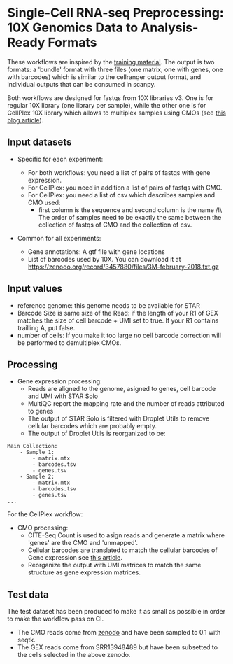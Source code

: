 # Single-Cell RNA-seq Preprocessing: 10X Genomics Data to Analysis-Ready Formats

These workflows are inspired by the [training material](https://training.galaxyproject.org/training-material/topics/single-cell/tutorials/scrna-preprocessing-tenx/tutorial.html). The output is two formats:  a 'bundle' format with three files (one matrix, one with genes, one with barcodes) which is similar to the cellranger output format, and individual outputs that can be consumed in scanpy.

Both workflows are designed for fastqs from 10X libraries v3. One is for regular 10X library (one library per sample), while the other one is for CellPlex 10X library which allows to multiplex samples using CMOs (see [this blog article](https://www.10xgenomics.com/blog/answering-your-questions-about-sample-multiplexing-for-single-cell-gene-expression)).

## Input datasets

- Specific for each experiment:
    - For both workflows: you need a list of pairs of fastqs with gene expression.
    - For CellPlex: you need in addition a list of pairs of fastqs with CMO.
    - For CellPlex: you need a list of csv which describes samples and CMO used:
        - first column is the sequence and second column is the name
    /!\ The order of samples need to be exactly the same between the collection of fastqs of CMO and the collection of csv.

- Common for all experiments:
    - Gene annotations: A gtf file with gene locations
    - List of barcodes used by 10X. You can download it at https://zenodo.org/record/3457880/files/3M-february-2018.txt.gz

## Input values

- reference genome: this genome needs to be available for STAR
- Barcode Size is same size of the Read: if the length of your R1 of GEX matches the size of cell barcode + UMI set to true. If your R1 contains trailling A, put false.
- number of cells: If you make it too large no cell barcode correction will be performed to demultiplex CMOs.

## Processing
- Gene expression processing:
    - Reads are aligned to the genome, asigned to genes, cell barcode and UMI with STAR Solo
    - MultiQC report the mapping rate and the number of reads attributed to genes
    - The output of STAR Solo is filtered with Droplet Utils to remove cellular barcodes which are probably empty.
    - The output of Droplet Utils is reorganized to be:
```
Main Collection:
    - Sample 1:
        - matrix.mtx
        - barcodes.tsv
        - genes.tsv
    - Sample 2:
        - matrix.mtx
        - barcodes.tsv
        - genes.tsv
...
```
For the CellPlex workflow:
- CMO processing:
    - CITE-Seq Count is used to asign reads and generate a matrix where 'genes' are the CMO and 'unmapped'.
    - Cellular barcodes are translated to match the cellular barcodes of Gene expression see [this article](https://kb.10xgenomics.com/hc/en-us/articles/360031133451-Why-is-there-a-discrepancy-in-the-3M-february-2018-txt-barcode-whitelist-).
    - Reorganize the output with UMI matrices to match the same structure as gene expression matrices.

## Test data

The test dataset has been produced to make it as small as possible in order to make the workflow pass on CI.

- The CMO reads come from [zenodo](https://zenodo.org/records/10229382) and have been sampled to 0.1 with seqtk.
- The GEX reads come from SRR13948489 but have been subsetted to the cells selected in the above zenodo.
